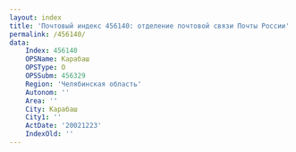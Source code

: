 ```yaml
---
layout: index
title: 'Почтовый индекс 456140: отделение почтовой связи Почты России'
permalink: /456140/
data:
    Index: 456140
    OPSName: Карабаш
    OPSType: О
    OPSSubm: 456329
    Region: 'Челябинская область'
    Autonom: ''
    Area: ''
    City: Карабаш
    City1: ''
    ActDate: '20021223'
    IndexOld: ''
---
```

